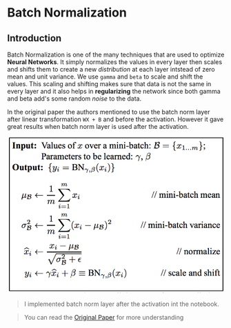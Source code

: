 # Batch Normalization

## Introduction

Batch Normalization is one of the many techniques that are used to optimize **Neural Networks**. It simply normalizes the values in every layer then scales and shifts them to create a new *distribution* at each layer intstead of zero mean and unit variance. We use `gamma` and `beta` to scale and shift the values. This scaling and shifting makes sure that data is not the same in every layer and it also helps in **regularizing** the network since both gamma and beta add's some random *noise* to the data.

In the original paper the authors mentioned to use the batch norm layer after linear transformation `WX + B` and before the activation. However it gave great results when batch norm layer is used after the activation.

![Batch Norm Formulas](Images/1_kyVa9UTnMIpOYUE0DDcb2A.png)

> I implemented batch norm layer after the activation int the notebook.

> You can read the [Original Paper](https://arxiv.org/abs/1806.02375) for more understanding